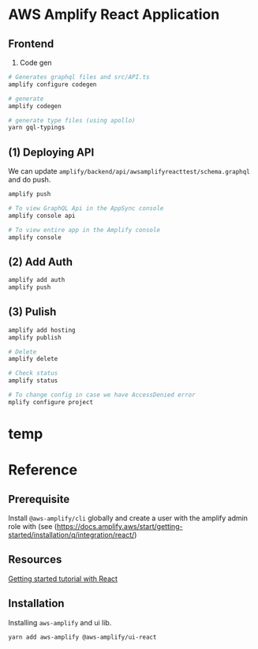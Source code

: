# AWS Amplify React Application

## Frontend

1. Code gen

```bash
# Generates graphql files and src/API.ts
amplify configure codegen

# generate
amplify codegen

# generate type files (using apollo)
yarn gql-typings
```

## (1) Deploying API

We can update `amplify/backend/api/awsamplifyreacttest/schema.graphql` and do push.

```bash
amplify push

# To view GraphQL Api in the AppSync console
amplify console api

# To view entire app in the Amplify console
amplify console
```

## (2) Add Auth

```bash
amplify add auth
amplify push
```

## (3) Pulish

```bash
amplify add hosting
amplify publish

# Delete
amplify delete

# Check status
amplify status

# To change config in case we have AccessDenied error
mplify configure project
```

# temp


# Reference

## Prerequisite

Install `@aws-amplify/cli` globally and create a user with the amplify admin role with (see (https://docs.amplify.aws/start/getting-started/installation/q/integration/react/)

## Resources

[Getting started tutorial with React](https://docs.amplify.aws/start/getting-started/installation/q/integration/react/)

## Installation

Installing `aws-amplify` and ui lib.

```bash
yarn add aws-amplify @aws-amplify/ui-react
```

